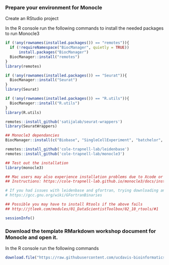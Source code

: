 ### Prepare your environment for Monocle

Create an RStudio project

In the R console run the following commands to install the needed packages to run Monocle3
```r
if (!any(rownames(installed.packages()) == "remotes")){
  if (!requireNamespace("BiocManager", quietly = TRUE))
      install.packages("BiocManager")
  BiocManager::install("remotes")
}
library(remotes)

if (!any(rownames(installed.packages()) == "Seurat")){
  BiocManager::install("Seurat")
}
library(Seurat)

if (!any(rownames(installed.packages()) == "R.utils")){
  BiocManager::install("R.utils")
}
library(R.utils)

remotes::install_github('satijalab/seurat-wrappers')
library(SeuratWrappers)

## Monocle3 dependancies
BiocManager::install(c("Biobase", "SingleCellExperiment", "batchelor", "BiocGenerics", "DelayedArray", "DelayedMatrixStats", "limma", "S4Vectors", "SummarizedExperiment", "pcaMethods"))

remotes::install_github('cole-trapnell-lab/leidenbase')
remotes::install_github('cole-trapnell-lab/monocle3')

## Test out the installation
library(monocle3)

## Mac users may also experience installation problems due to Xcode or gfortran.
## Instructions: https://cole-trapnell-lab.github.io/monocle3/docs/installation/

# If you had issues with leidenbase and gfortran, trying downloading and installing a newer gfortran
# https://gcc.gnu.org/wiki/GFortranBinaries

## Possible you may have to install Rtools if the above fails
## http://jtleek.com/modules/01_DataScientistToolbox/02_10_rtools/#1

sessionInfo()
```

### Download the template RMarkdown workshop document for Monocle and open it.

In the R console run the following commands
```r
download.file("https://raw.githubusercontent.com/ucdavis-bioinformatics-training/2021-August-Advanced-Topics-in-Single-Cell-RNA-Seq-Trajectory-and-Velocity/master/data_analysis/adv_scrnaseq_monocle.Rmd", "monocle.Rmd")
```

<!-- Additionally, download the following data files for monocle analysis.

```r
download.file("https://github.com/ucdavis-bioinformatics-training/2021-August-Advanced-Topics-in-Single-Cell-RNA-Seq-Trajectory-and-Velocity/raw/master/datasets/monocle3_expression_matrix.rds", "monocle3_expression_matrix.rds")
download.file("https://github.com/ucdavis-bioinformatics-training/2021-August-Advanced-Topics-in-Single-Cell-RNA-Seq-Trajectory-and-Velocity/raw/master/datasets/monocle3_cell_metadata.rds", "monocle3_cell_metadata.rds")
download.file("https://github.com/ucdavis-bioinformatics-training/2021-August-Advanced-Topics-in-Single-Cell-RNA-Seq-Trajectory-and-Velocity/raw/master/datasets/monocle3_gene_metadata.rds", "monocle3_gene_metadata.rds")
``` -->
